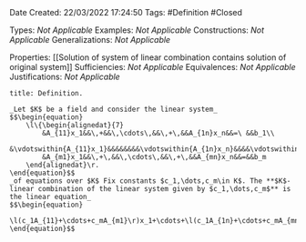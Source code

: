<br />
<br />

Date Created: 22/03/2022 17:24:50
Tags: #Definition #Closed 

Types: _Not Applicable_
Examples: _Not Applicable_
Constructions: _Not Applicable_
Generalizations: _Not Applicable_

Properties: [[Solution of system of linear combination contains solution of original system]]
Sufficiencies: _Not Applicable_
Equivalences: _Not Applicable_
Justifications: _Not Applicable_

``` ad-Definition
title: Definition.

_Let $K$ be a field and consider the linear system_
$$\begin{equation}
    \l\{\begin{alignedat}{7}
        &A_{11}x_1&&\,+&&\,\cdots\,&&\,+\,&&A_{1n}x_n&&=\ &&b_1\\
        &\vdotswithin{A_{11}x_1}&&&&&&&&\vdotswithin{A_{1n}x_n}&&&&\vdotswithin{b_1}\\
        &A_{m1}x_1&&\,+\,&&\,\cdots\,&&\,+\,&&A_{mn}x_n&&=&&b_m
    \end{alignedat}\r.
\end{equation}$$
_of equations over $K$ Fix constants $c_1,\dots,c_m\in K$. The **$K$-linear combination of the linear system given by $c_1,\dots,c_m$** is the linear equation_
$$\begin{equation}
    \l(c_1A_{11}+\cdots+c_mA_{m1}\r)x_1+\cdots+\l(c_1A_{1n}+\cdots+c_mA_{mn}\r)x_n=c_1b_1+\cdots+c_mb_m.
\end{equation}$$

```
